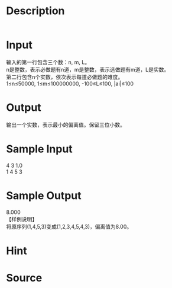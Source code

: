 
# Description

<div class="content"><p><img alt="" border="0" src="/source/bzoj/2135/img/aHR0cHM6Ly9seWRzeS5jb20vSnVkZ2VPbmxpbmUvaW1hZ2VzLzIxMzUuanBn.jpg"/></p></div>

# Input

<div class="content"><div>输入的第一行包含三个数：n, m, L。</div>
<div>n是整数，表示必做题有n道，m是整数，表示选做题有m道，L是实数。</div>
<div>第二行包含n个实数，依次表示每道必做题的难度。</div>
<div>1≤n≤50000, 1≤m≤100000000, -100≤L≤100, |ai|≤100</div></div>

# Output

<div class="content"><p>输出一个实数，表示最小的偏离值。保留三位小数。</p></div>

# Sample Input

<div class="content"><span class="sampledata">4 3 1.0<br/>
1 4 5 3<br/>
</span></div>

# Sample Output

<div class="content"><span class="sampledata">8.000<br/>
【样例说明】<br/>
将原序列(1,4,5,3)变成(1,2,3,4,5,4,3)，偏离值为8.00。</span></div>

# Hint

<div class="content"><p></p></div>

# Source

<div class="content"><p><a href="problemset.php?search="></a></p></div>

